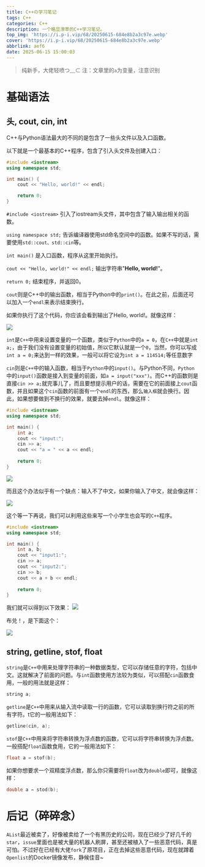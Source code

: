 ```yaml
---
title: C++の学习笔记
tags: C++
categories: C++
description: 一个略显潦草的C++学习笔记。
top_img: 'https://i.p-i.vip/68/20250615-684e8b2a3c97e.webp'
cover: 'https://i.p-i.vip/68/20250615-684e8b2a3c97e.webp'
abbrlink: aef6
date: 2025-06-15 15:00:03
---
```


> 纯新手，大佬轻喷つ﹏⊂
> 注：文章里的`a`为变量，注意识别

# 基础语法

## 头, cout, cin, int

C++与Python语法最大的不同的是包含了一些头文件以及入口函数。

以下就是一个最基本的C++程序，包含了引入头文件及创建入口：

```cpp
#include <iostream>
using namespace std;

int main() {
	cout << "Hello, world!" << endl;

    return 0;
}
```

`#include <iostream>` 引入了iostream头文件，其中包含了输入输出相关的函数。

`using namespace std;` 告诉编译器使用std命名空间中的函数。如果不写的话，需要使用`std::cout、std::cin`等。

`int main()` 是入口函数，程序从这里开始执行。

`cout << "Hello, world!" << endl;` 输出字符串"**Hello, world!**"。

`return 0;` 结束程序，并返回0。

`cout`则是C++中的输出函数，相当于Python中的`print()`。在此之前，后面还可以加入一个`endl`来表示结束换行。

如果你执行了这个代码，你应该会看到输出了Hello, world!。就像这样：

![](https://i.p-i.vip/68/20250615-684e7604b65f3.webp)

`int`是`C++`中用来设置变量的一个函数，类似于`Python`中的`a = 0`，在`C++`中就是`int a;`，由于我们没有设置变量的初始值，所以它默认就是一个`0`，当然，你可以写成`int a = 0;`来达到一样的效果，一般可以将它设为`int a = 114514;`等任意数字

`cin`则是`C++`中的输入函数，相当于`Python`中的`input()`。与Python不同，`Python`中的`input()`函数是接入到变量的前面，如`a = input("xxx")`。而C++的函数则是直接`cin >> a;`就完事儿了，而且要想提示用户的话，需要在它的前面接上`cout`函数，并且如果这个`cin`函数的前面有一个`endl`的东西，那么`输入框`就会换行。因此，如果想要做到不换行的效果，就要去掉`endl`。就像这样：

```cpp
#include <iostream>
using namespace std;

int main() {
    int a;
	cout << "input:";
    cin >> a;
    cout << "a = " << a << endl;
	
	return 0;
}
```

![](https://i.p-i.vip/68/20250615-684e7808098e1.webp)

而且这个办法似乎有一个缺点：输入不了中文，如果你输入了中文，就会像这样：

![](https://i.p-i.vip/68/20250615-684e78a7e1a36.webp)

这个等一下再说，我们可以利用这些来写一个小学生也会写的`C++`程序。

```cpp
#include <iostream>
using namespace std;

int main() {
	int a, b;
	cout << "input1:";
	cin >> a;
	cout << "input2:";
	cin >> b;
	cout << a + b << endl;
	
	return 0;
}
```

我们就可以得到以下效果：
![](https://i.p-i.vip/68/20250615-684e7c535b24d.webp)

布兑！，是下面这个：

![](https://i.p-i.vip/68/20250615-684e7cb861082.webp)

## string, getline, stof, float

`string`是`C++`中用来处理字符串的一种数据类型，它可以存储任意的字符，包括中文。这就解决了前面的问题。与`int`函数使用方法较为类似，可以搭配`cin`函数食用，一般的用法就是这样：

```cpp
string a;
```

`getline`是`C++`中用来从输入流中读取一行的函数，它可以读取到换行符之前的所有字符。t它的一般用法如下：
```cpp
getline(cin, a);
```

`stof`是`C++`中用来将字符串转换为浮点数的函数，它可以将字符串转换为浮点数。一般搭配`float`函数食用，它的一般用法如下：
```cpp
float a = stof(b);
```

如果你想要求一个双精度浮点数，那么你只需要将`float`改为`double`即可，就像这样：
```cpp
double a = stod(b);
```

# 后记（碎碎念）

`AList`最近被卖了，好像被卖给了一个有黑历史的公司，现在已经少了好几千的`star`，`issue`里面也是被大量的机器人刷屏，甚至还被植入了一些恶意代码，真是可怕。不过好在已经有大佬`fork`了原项目，正在去掉这些恶意代码，现在就蹲着`Openlist`的Docker镜像发布，静候佳音~